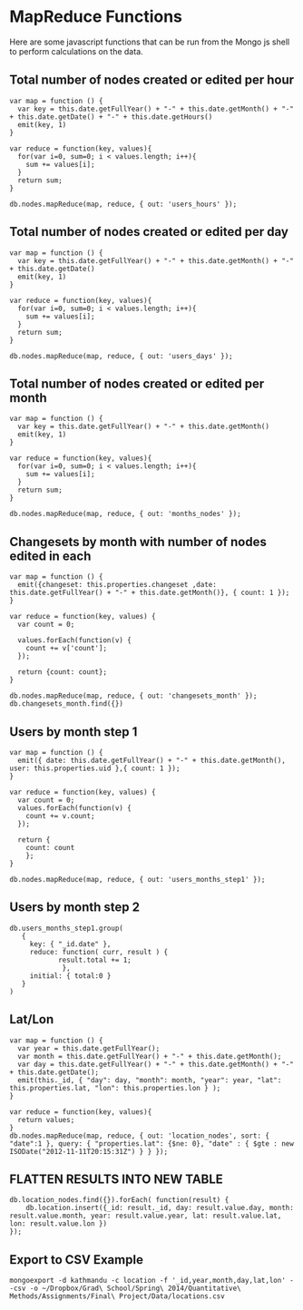 MapReduce Functions
===================
Here are some javascript functions that can be run from the Mongo js shell to perform calculations on the data.

## Total number of nodes created or edited per hour

	var map = function () {
	  var key = this.date.getFullYear() + "-" + this.date.getMonth() + "-" + this.date.getDate() + "-" + this.date.getHours()
	  emit(key, 1)
	}
	
	var reduce = function(key, values){
	  for(var i=0, sum=0; i < values.length; i++){
	    sum += values[i];
	  }
	  return sum;
	}
	
	db.nodes.mapReduce(map, reduce, { out: 'users_hours' });


## Total number of nodes created or edited per day

	var map = function () {
	  var key = this.date.getFullYear() + "-" + this.date.getMonth() + "-" + this.date.getDate()
	  emit(key, 1)
	}
	
	var reduce = function(key, values){
	  for(var i=0, sum=0; i < values.length; i++){
	    sum += values[i];
	  }
	  return sum;
	}
	
	db.nodes.mapReduce(map, reduce, { out: 'users_days' });

## Total number of nodes created or edited per month

	var map = function () {
	  var key = this.date.getFullYear() + "-" + this.date.getMonth()
	  emit(key, 1)
	}
	
	var reduce = function(key, values){
	  for(var i=0, sum=0; i < values.length; i++){
	    sum += values[i];
	  }
	  return sum;
	}
	
	db.nodes.mapReduce(map, reduce, { out: 'months_nodes' });

## Changesets by month with number of nodes edited in each

	var map = function () {
	  emit({changeset: this.properties.changeset ,date: this.date.getFullYear() + "-" + this.date.getMonth()}, { count: 1 });
	}
	
	var reduce = function(key, values) {
	  var count = 0;
	
	  values.forEach(function(v) {
	    count += v['count'];
	  });
	
	  return {count: count};
	}
	
	db.nodes.mapReduce(map, reduce, { out: 'changesets_month' });
	db.changesets_month.find({})
	

## Users by month step 1

	var map = function () {
	  emit({ date: this.date.getFullYear() + "-" + this.date.getMonth(), user: this.properties.uid },{ count: 1 });
	}
	
	var reduce = function(key, values) {
	  var count = 0;
	  values.forEach(function(v) {
	    count += v.count;
	  });
	
	  return {
	    count: count
	    };
	}
	
	db.nodes.mapReduce(map, reduce, { out: 'users_months_step1' });

## Users by month step 2

	db.users_months_step1.group(
	   {
	     key: { "_id.date" },
	     reduce: function( curr, result ) {
	            result.total += 1;
	             },
	     initial: { total:0 }
	   }
	)


## Lat/Lon
	var map = function () {
	  var year = this.date.getFullYear();
	  var month = this.date.getFullYear() + "-" + this.date.getMonth();
	  var day = this.date.getFullYear() + "-" + this.date.getMonth() + "-" + this.date.getDate();
	  emit(this._id, { "day": day, "month": month, "year": year, "lat": this.properties.lat, "lon": this.properties.lon	} );
	}
	
	var reduce = function(key, values){
	  return values;
	}
	db.nodes.mapReduce(map, reduce, { out: 'location_nodes', sort: { "date":1 }, query: { "properties.lat": {$ne: 0}, "date" : { $gte : new ISODate("2012-11-11T20:15:31Z") } } });

## FLATTEN RESULTS INTO NEW TABLE
	db.location_nodes.find({}).forEach( function(result) {
		db.location.insert({_id: result._id, day: result.value.day, month: result.value.month, year: result.value.year, lat: result.value.lat, lon: result.value.lon })
	});

## Export to CSV Example
	mongoexport -d kathmandu -c location -f '_id,year,month,day,lat,lon' --csv -o ~/Dropbox/Grad\ School/Spring\ 2014/Quantitative\ Methods/Assignments/Final\ Project/Data/locations.csv
